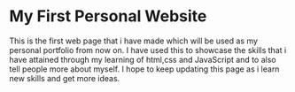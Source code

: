 # My First Personal Website

This is the first web page that i have made which will be used as my personal portfolio from now on. I have used this to showcase the skills that i have attained through my learning of html,css and JavaScript and to also tell people more about myself. I hope to keep updating this page as i learn new skills and get more ideas.
